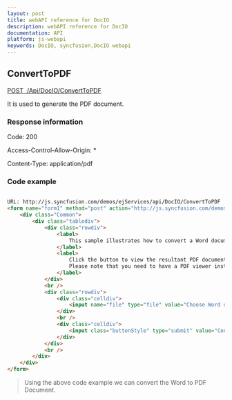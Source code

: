 ```yaml
---
layout: post
title: webAPI reference for DocIO
description: webAPI reference for DocIO
documentation: API
platform: js-webapi
keywords: DocIO, syncfusion,DocIO webapi
---
```


## ConvertToPDF

[POST&nbsp;&nbsp;/Api/DocIO/ConvertToPDF](http://js.syncfusion.com/demos/ejservices/api/DocIO/ConvertToPDF)

It is used to generate the PDF document.

### Response information 

Code: 200

Access-Control-Allow-Origin: *

Content-Type: application/pdf

### Code example

```html

URL: http://js.syncfusion.com/demos/ejServices/api/DocIO/ConvertToPDF
<form name="form1" method="post" action="http://js.syncfusion.com/demos/ejservices/api/DocIO/ConvertToPDF" enctype="multipart/form-data">
	<div class="Common">
		<div class="tablediv">
			<div class="rowdiv">
				<label>
					This sample illustrates how to convert a Word document to PDF in ASP.NET Core application using Web API.
				</label>
				<label>
					Click the button to view the resultant PDF document being converted from Word document using Essential DocIO and Essential PDF.
					Please note that you need to have a PDF viewer installed in order to view the generated PDF file.
				</label>
			</div>
			<br />
			<div class="rowdiv">
				<div class="celldiv">
					<input name="file" type="file" value="Choose Word document" />
				</div>
				<br />
				<div class="celldiv">
					<input class="buttonStyle" type="submit" value="Convert to PDF" style="width: 200px;" />
				</div>
			</div>
			<br />
		</div>
	</div>
</form>

```

>Using the above code example we can convert the Word to PDF Document.